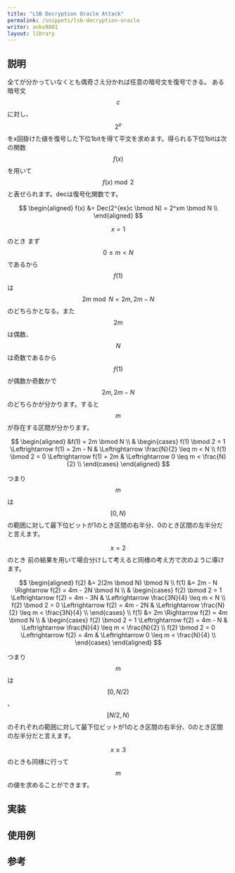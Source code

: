 ```yaml
---
title: "LSB Decryption Oracle Attack"
permalink: /snippets/lsb-decryption-oracle
writer: anko9801
layout: library
---
```


## 説明

全てが分かっていなくとも偶奇さえ分かれば任意の暗号文を復号できる。
ある暗号文 $$c$$ に対し、$$2^e$$ をx回掛けた値を復号した下位1bitを得て平文を求めます。得られる下位1bitは次の関数 $$f(x)$$ を用いて $$f(x) \bmod 2$$ と表せられます。decは復号化関数です。

$$
\begin{aligned}
f(x) &= Dec(2^{ex}c \bmod N) = 2^xm \bmod N \\
\end{aligned}
$$

$$x = 1$$ のとき
まず $$0 \leq m < N$$ であるから $$f(1)$$ は $$2m \bmod N = 2m, 2m - N$$ のどちらかとなる。また $$2m$$ は偶数、$$N$$ は奇数であるから $$f(1)$$ が偶数か奇数かで $$2m, 2m - N$$ のどちらかが分かります。すると $$m$$ が存在する区間が分かります。

$$
\begin{aligned}
&f(1) = 2m \bmod N \\
&
\begin{cases}
    f(1) \bmod 2 = 1 \Leftrightarrow f(1) = 2m - N & \Leftrightarrow \frac{N}{2} \leq m < N \\
    f(1) \bmod 2 = 0 \Leftrightarrow f(1) = 2m & \Leftrightarrow 0 \leq m < \frac{N}{2} \\
\end{cases}
\end{aligned}
$$

つまり $$m$$ は $$[0, N)$$ の範囲に対して最下位ビットが1のとき区間の右半分、0のとき区間の左半分だと言えます。

$$x = 2$$ のとき
前の結果を用いて場合分けして考えると同様の考え方で次のように導けます。

$$
\begin{aligned}
f(2) &= 2(2m \bmod N) \bmod N \\
f(1) &= 2m - N \Rightarrow f(2) = 4m - 2N \bmod N \\
&
\begin{cases}
    f(2) \bmod 2 = 1 \Leftrightarrow f(2) = 4m - 3N & \Leftrightarrow \frac{3N}{4} \leq m < N \\
    f(2) \bmod 2 = 0 \Leftrightarrow f(2) = 4m - 2N & \Leftrightarrow \frac{N}{2} \leq m < \frac{3N}{4} \\
\end{cases}
\\
f(1) &= 2m \Rightarrow f(2) = 4m \bmod N \\
&
\begin{cases}
    f(2) \bmod 2 = 1 \Leftrightarrow f(2) = 4m - N & \Leftrightarrow \frac{N}{4} \leq m < \frac{N}{2} \\
    f(2) \bmod 2 = 0 \Leftrightarrow f(2) = 4m & \Leftrightarrow 0 \leq m < \frac{N}{4} \\
\end{cases}
\end{aligned}
$$

つまり $$m$$ は $$[0, N/2)$$ 、 $$[N/2, N)$$ のそれぞれの範囲に対して最下位ビットが1のとき区間の右半分、0のとき区間の左半分だと言えます。

$$x \geq 3$$ のときも同様に行って $$m$$ の値を求めることができます。

## 実装


## 使用例


## 参考

